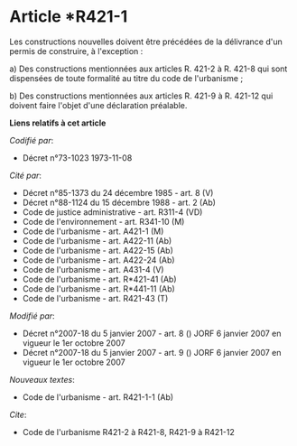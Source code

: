 # Article *R421-1

Les constructions nouvelles doivent être précédées de la délivrance d'un permis de construire, à l'exception :

a) Des constructions mentionnées aux articles R. 421-2 à R. 421-8 qui sont dispensées de toute formalité au titre du code de
l'urbanisme ;

b) Des constructions mentionnées aux articles R. 421-9 à R. 421-12 qui doivent faire l'objet d'une déclaration préalable.

**Liens relatifs à cet article**

_Codifié par_:

  - Décret n°73-1023 1973-11-08

_Cité par_:

  - Décret n°85-1373 du 24 décembre 1985 - art. 8 (V)
  - Décret n°88-1124 du 15 décembre 1988 - art. 2 (Ab)
  - Code de justice administrative - art. R311-4 (VD)
  - Code de l'environnement - art. R341-10 (M)
  - Code de l'urbanisme - art. A421-1 (M)
  - Code de l'urbanisme - art. A422-11 (Ab)
  - Code de l'urbanisme - art. A422-15 (Ab)
  - Code de l'urbanisme - art. A422-24 (Ab)
  - Code de l'urbanisme - art. A431-4 (V)
  - Code de l'urbanisme - art. R*421-41 (Ab)
  - Code de l'urbanisme - art. R*441-11 (Ab)
  - Code de l'urbanisme - art. R421-43 (T)

_Modifié par_:

  - Décret n°2007-18 du 5 janvier 2007 - art. 8 () JORF 6 janvier 2007 en vigueur le 1er octobre 2007
  - Décret n°2007-18 du 5 janvier 2007 - art. 9 () JORF 6 janvier 2007 en vigueur le 1er octobre 2007

_Nouveaux textes_:

  - Code de l'urbanisme - art. R421-1-1 (Ab)

_Cite_:

  - Code de l'urbanisme R421-2 à R421-8, R421-9 à R421-12
